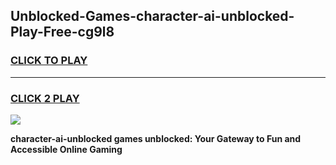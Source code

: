 
## Unblocked-Games-character-ai-unblocked-Play-Free-cg9l8
<h3>
<a href="https://premium76.site?title=character-ai-unblocked&ref=15A">CLICK TO PLAY</a></h3>
<hr>

<h3>
<a href="https://premium76.site?title=character-ai-unblocked&ref=15A">CLICK 2 PLAY</a>
  
</h3>

<a href="https://premium76.site?title=character-ai-unblocked&ref=15A"><img src="https://clearcache.store/games.png"></a>


**character-ai-unblocked games unblocked: Your Gateway to Fun and Accessible Online Gaming**
